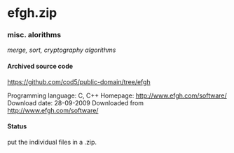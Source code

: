 # efgh.zip #

### misc. alorithms ###

*merge, sort, cryptography algorithms*

#### Archived source code ####
https://github.com/cod5/public-domain/tree/efgh

Programming language: C, C++
Homepage: http://www.efgh.com/software/
Download date: 28-09-2009
Downloaded from http://www.efgh.com/software/

#### Status ####
put the individual files in a .zip.

